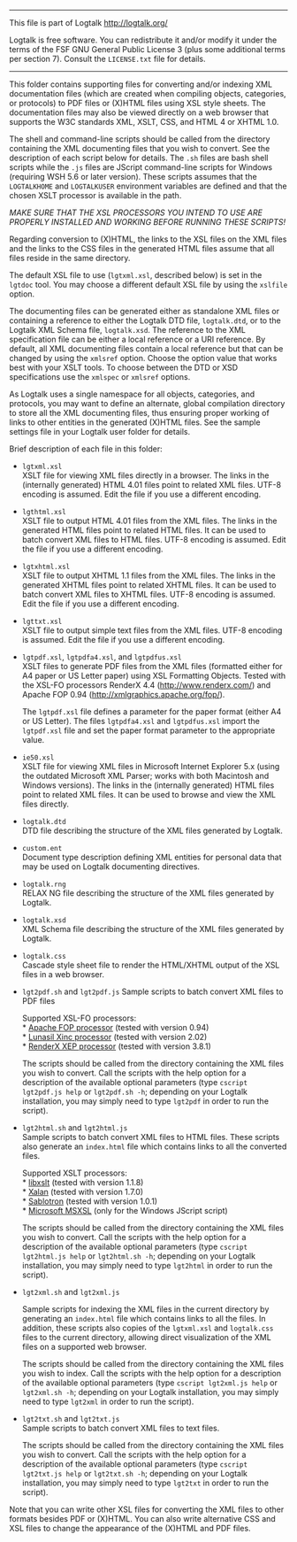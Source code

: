 ________________________________________________________________________

This file is part of Logtalk <http://logtalk.org/>  

Logtalk is free software. You can redistribute it and/or modify it under
the terms of the FSF GNU General Public License 3  (plus some additional
terms per section 7).        Consult the `LICENSE.txt` file for details.
________________________________________________________________________


This folder contains supporting files for converting and/or indexing XML 
documentation files (which are created when compiling objects, categories, 
or protocols) to PDF files or (X)HTML files using XSL style sheets. The 
documentation files may also be viewed directly on a web browser that 
supports the W3C standards XML, XSLT, CSS, and HTML 4 or XHTML 1.0.

The shell and command-line scripts should be called from the directory 
containing the XML documenting files that you wish to convert. See the 
description of each script below for details. The `.sh` files are bash
shell scripts while the `.js` files are JScript command-line scripts for
Windows (requiring WSH 5.6 or later version). These scripts assumes that
the `LOGTALKHOME` and `LOGTALKUSER` environment variables are defined and
that the chosen XSLT processor is available in the path.

*MAKE SURE THAT THE XSL PROCESSORS YOU INTEND TO USE ARE PROPERLY INSTALLED 
AND WORKING BEFORE RUNNING THESE SCRIPTS!*

Regarding conversion to (X)HTML, the links to the XSL files on the XML 
files and the links to the CSS files in the generated HTML files assume 
that all files reside in the same directory.

The default XSL file to use (`lgtxml.xsl`, described below) is set in the
`lgtdoc` tool. You may choose a different default XSL file by using the
`xslfile` option.

The documenting files can be generated either as standalone XML files or
containing a reference to either the Logtalk DTD file, `logtalk.dtd`, or
to the Logtalk XML Schema file, `logtalk.xsd`. The reference to the XML
specification file can be either a local reference or a URI reference.
By default, all XML documenting files contain a local reference but that
can be changed by using the `xmlsref` option. Choose the option value
that works best with your XSLT tools. To choose between the DTD or XSD
specifications use the `xmlspec` or `xmlsref` options.

As Logtalk uses a single namespace for all objects, categories, and protocols,
you may want to define an alternate, global compilation directory to store all 
the XML documenting files, thus ensuring proper working of links to other 
entities in the generated (X)HTML files. See the sample settings file in your
Logtalk user folder for details.


Brief description of each file in this folder:


- `lgtxml.xsl`  
	XSLT file for viewing XML files directly in a browser. The links 
	in the (internally generated) HTML 4.01 files point to related XML 
	files. UTF-8 encoding is assumed. Edit the file if you use a different 
	encoding.

- `lgthtml.xsl`  
	XSLT file to output HTML 4.01 files from the XML files. The links in 
	the generated HTML files point to related HTML files. It can be used 
	to batch convert XML files to HTML files. UTF-8 encoding is assumed.
	Edit the file if you use a different encoding.

- `lgtxhtml.xsl`  
	XSLT file to output XHTML 1.1 files from the XML files. The links in 
	the generated XHTML files point to related XHTML files. It can be used 
	to batch convert XML files to XHTML files. UTF-8 encoding is assumed. 
	Edit the file if you use a different encoding.

- `lgttxt.xsl`  
	XSLT file to output simple text files from the XML files. UTF-8 encoding 
	is assumed. Edit the file if you use a different encoding.

- `lgtpdf.xsl`, `lgtpdfa4.xsl`, and `lgtpdfus.xsl`  
	XSLT files to generate PDF files from the XML files (formatted either 
	for A4 paper or US Letter paper) using XSL Formatting Objects. Tested 
	with the XSL-FO processors RenderX 4.4 (<http://www.renderx.com/>) and 
	Apache FOP 0.94 (<http://xmlgraphics.apache.org/fop/>).

	The `lgtpdf.xsl` file defines a parameter for the paper format (either 
	A4 or US Letter). The files `lgtpdfa4.xsl` and `lgtpdfus.xsl` import the
	`lgtpdf.xsl` file and set the paper format parameter to the appropriate 
	value.

- `ie50.xsl`  
	XSLT file for viewing XML files in Microsoft Internet Explorer 5.x 
	(using the outdated Microsoft XML Parser; works with both Macintosh 
	and Windows versions). The links in the (internally generated) HTML 
	files point to related XML files. It can be used to browse and view 
	the XML files directly.

- `logtalk.dtd`  
	DTD file describing the structure of the XML files generated by 
	Logtalk.

- `custom.ent`  
	Document type description defining XML entities for personal data 
	that may be used on Logtalk documenting directives.

- `logtalk.rng`  
	RELAX NG file describing the structure of the XML files generated 
	by Logtalk.

- `logtalk.xsd`  
	XML Schema file describing the structure of the XML files generated 
	by Logtalk.

- `logtalk.css`  
	Cascade style sheet file to render the HTML/XHTML output of the XSL 
	files in a web browser.


- `lgt2pdf.sh` and `lgt2pdf.js` 
	Sample scripts to batch convert XML files to PDF files

	Supported XSL-FO processors:  
		* [Apache FOP processor](http://xmlgraphics.apache.org/fop/) (tested with version 0.94)  
		* [Lunasil Xinc processor](http://www.lunasil.com/index.html) (tested with version 2.02)  
		* [RenderX XEP processor](http://www.renderx.com/) (tested with version 3.8.1)  

	The scripts should be called from the directory containing the XML 
	files you wish to convert. Call the scripts with the help option for 
	a description of the available optional parameters (type `cscript 
	lgt2pdf.js help` or `lgt2pdf.sh -h`; depending on your Logtalk 
	installation, you may simply need to type `lgt2pdf` in order to run 
	the script).

- `lgt2html.sh` and `lgt2html.js`  
	Sample scripts to batch convert XML files to HTML files. These 
	scripts also generate an `index.html` file which contains links 
	to all the converted files.

	Supported XSLT processors:  
		* [libxslt](http://xmlsoft.org/XSLT/) (tested with version 1.1.8)  
		* [Xalan](http://xml.apache.org/xalan-c/index.html) (tested with version 1.7.0)  
		* [Sablotron](http://www.gingerall.com/charlie/ga/xml/p_sab.xml) (tested with version 1.0.1)  
		* [Microsoft MSXSL](http://msdn.microsoft.com/XML/XMLDownloads/default.aspx) (only for the Windows JScript script)

	The scripts should be called from the directory containing the XML files 
	you wish to convert. Call the scripts with the help option for a description 
	of the available optional parameters (type `cscript lgt2html.js help` or 
	`lgt2html.sh -h`; depending on your Logtalk installation, you may simply 
	need to type `lgt2html` in order to run the script).


- `lgt2xml.sh` and `lgt2xml.js`  

	Sample scripts for indexing the XML files in the current directory 
	by generating an `index.html` file which contains links to all the 
	files. In addition, these scripts also copies of the `lgtxml.xsl` 
	and `logtalk.css` files to the current directory, allowing direct 
	visualization of the XML files on a supported web browser.

	The scripts should be called from the directory containing the XML files 
	you wish to index. Call the scripts with the help option for a description 
	of the available optional parameters (type `cscript lgt2xml.js help` or 
	`lgt2xml.sh -h`; depending on your Logtalk installation, you may simply 
	need to type `lgt2xml` in order to run the script).

- `lgt2txt.sh` and `lgt2txt.js`  
	Sample scripts to batch convert XML files to text files.

	The scripts should be called from the directory containing the XML files 
	you wish to convert. Call the scripts with the help option for a description 
	of the available optional parameters (type `cscript lgt2txt.js help` or 
	`lgt2txt.sh -h`; depending on your Logtalk installation, you may simply 
	need to type `lgt2txt` in order to run the script).


Note that you can write other XSL files for converting the XML files to 
other formats besides PDF or (X)HTML. You can also write alternative CSS 
and XSL files to change the appearance of the (X)HTML and PDF files.
